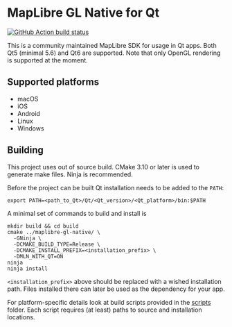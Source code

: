 # MapLibre GL Native for Qt

[![GitHub Action build status](https://github.com/maplibre/maplibre-gl-native/workflows/qt-ci/badge.svg)](https://github.com/maplibre/maplibre-gl-native/actions/workflows/qt-ci.yml) 

This is a community maintained MapLibre SDK for usage in Qt apps.
Both Qt5 (minimal 5.6) and Qt6 are supported.
Note that only OpenGL rendering is supported at the moment.

## Supported platforms

- macOS
- iOS
- Android
- Linux
- Windows

## Building

This project uses out of source build. CMake 3.10 or later is used to generate
make files. Ninja is recommended.

Before the project can be built Qt installation needs to be added to the `PATH`:

```shell
export PATH=<path_to_Qt>/Qt/<Qt_version>/<Qt_platform>/bin:$PATH
```

A minimal set of commands to build and install is

```shell
mkdir build && cd build
cmake ../maplibre-gl-native/ \
  -GNinja \
  -DCMAKE_BUILD_TYPE=Release \
  -DCMAKE_INSTALL_PREFIX=<installation_prefix> \
  -DMLN_WITH_QT=ON
ninja
ninja install
```

`<installation_prefix>` above should be replaced with a wished installation path.
Files installed there can later be used as the dependency for your app.

For platform-specific details look at build scripts provided
in the [scripts](scripts) folder. Each script requires (at least) paths
to source and installation locations.
